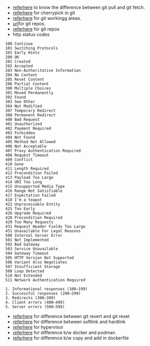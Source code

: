 * [referhere](https://www.gitkraken.com/learn/git/problems/git-pull-vs-fetch#:~:text=When%20comparing%20Git%20pull%20vs,better%20bang%20for%20your%20buck.) to know the difference between git pull and git fetch.
* [referhere](https://www.gitkraken.com/learn/git/cherry-pick) for cherrypick in git
* [referhere](https://blog.knoldus.com/git-working-areas/) for git workingg  areas.
* [url](https://geekflare.com/wp-content/uploads/2021/12/multi-repo-mono-repo-e1640167863631.png)for git repos.
* [referhere](https://geekflare.com/code-repository-strategies/#:~:text=Mono%2Drepo%20favors%20consistency%2C%20whereas,to%20only%20the%20required%20services.) for git repos
* http status codes
```
100 Continue
101 Switching Protocols
103 Early Hints
200 OK
201 Created
202 Accepted
203 Non-Authoritative Information
204 No Content
205 Reset Content
206 Partial Content
300 Multiple Choices
301 Moved Permanently
302 Found
303 See Other
304 Not Modified
307 Temporary Redirect
308 Permanent Redirect
400 Bad Request
401 Unauthorized
402 Payment Required
403 Forbidden
404 Not Found
405 Method Not Allowed
406 Not Acceptable
407 Proxy Authentication Required
408 Request Timeout
409 Conflict
410 Gone
411 Length Required
412 Precondition Failed
413 Payload Too Large
414 URI Too Long
415 Unsupported Media Type
416 Range Not Satisfiable
417 Expectation Failed
418 I'm a teapot
422 Unprocessable Entity
425 Too Early
426 Upgrade Required
428 Precondition Required
429 Too Many Requests
431 Request Header Fields Too Large
451 Unavailable For Legal Reasons
500 Internal Server Error
501 Not Implemented
502 Bad Gateway
503 Service Unavailable
504 Gateway Timeout
505 HTTP Version Not Supported
506 Variant Also Negotiates
507 Insufficient Storage
508 Loop Detected
510 Not Extended
511 Network Authentication Required
```
```
1. Informational responses (100–199)
2. Successful responses (200–299)
3. Redirects (300–399)
4. Client errors (400–499)
5. Server errors (500–599)
```
* [referhere](https://www.atlassian.com/git/tutorials/resetting-checking-out-and-reverting) for  difference between git revert and git reset 
* [referhere](https://www.linkedin.com/pulse/hard-link-soft-link-ana-maria-roman-valencia/) for difference between softlink and hardlink 
* [referhere](https://aws.amazon.com/what-is/hypervisor/#:~:text=A%20hypervisor%20is%20a%20software,individual%20virtual%20machines%20as%20required.) for hypervisor
* [referhere](https://www.knowledgehut.com/blog/devops/docker-vs-podman) for difference b/w docker and podman.
* [referhere](https://www.baeldung.com/ops/docker-copy-add#:~:text=First%2C%20the%20ADD%20directive%20can,the%20overall%20Docker%20image%20size.) for difference b/w copy and add in dockerfile
